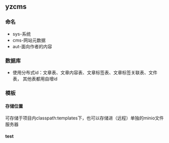 ## yzcms

### 命名
- sys-系统     
- cms-网站元数据
- aut-面向作者的内容

### 数据库
- 使用分布式id：文章表、文章内容表、文章标签表、文章标签关联表、文件表，
其他表都用自增id

### 模板

#### 存储位置

可存储于项目内classpath:templates下，也可以存储进（远程）单独的minio文件服务器

#### test